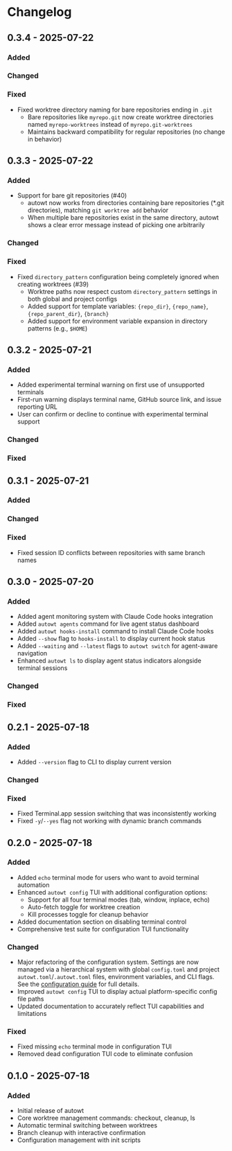 # Changelog

<!-- loosely based on https://keepachangelog.com/en/1.0.0/ -->

## 0.3.4 - 2025-07-22

### Added

### Changed

### Fixed

- Fixed worktree directory naming for bare repositories ending in `.git`
  - Bare repositories like `myrepo.git` now create worktree directories named `myrepo-worktrees` instead of `myrepo.git-worktrees`
  - Maintains backward compatibility for regular repositories (no change in behavior)

## 0.3.3 - 2025-07-22

### Added

- Support for bare git repositories (#40)
  - autowt now works from directories containing bare repositories (*.git directories), matching `git worktree add` behavior
  - When multiple bare repositories exist in the same directory, autowt shows a clear error message instead of picking one arbitrarily

### Changed

### Fixed

- Fixed `directory_pattern` configuration being completely ignored when creating worktrees (#39)
  - Worktree paths now respect custom `directory_pattern` settings in both global and project configs
  - Added support for template variables: `{repo_dir}`, `{repo_name}`, `{repo_parent_dir}`, `{branch}`
  - Added support for environment variable expansion in directory patterns (e.g., `$HOME`)

## 0.3.2 - 2025-07-21

### Added

- Added experimental terminal warning on first use of unsupported terminals
- First-run warning displays terminal name, GitHub source link, and issue reporting URL
- User can confirm or decline to continue with experimental terminal support

### Changed

### Fixed

## 0.3.1 - 2025-07-21

### Added

### Changed

### Fixed

- Fixed session ID conflicts between repositories with same branch names

## 0.3.0 - 2025-07-20

### Added

- Added agent monitoring system with Claude Code hooks integration
- Added `autowt agents` command for live agent status dashboard
- Added `autowt hooks-install` command to install Claude Code hooks
- Added `--show` flag to `hooks-install` to display current hook status
- Added `--waiting` and `--latest` flags to `autowt switch` for agent-aware navigation
- Enhanced `autowt ls` to display agent status indicators alongside terminal sessions

### Changed

### Fixed

## 0.2.1 - 2025-07-18

### Added

- Added `--version` flag to CLI to display current version

### Changed

### Fixed

- Fixed Terminal.app session switching that was inconsistently working
- Fixed `-y`/`--yes` flag not working with dynamic branch commands

## 0.2.0 - 2025-07-18

### Added

- Added `echo` terminal mode for users who want to avoid terminal automation
- Enhanced `autowt config` TUI with additional configuration options:
  - Support for all four terminal modes (tab, window, inplace, echo)
  - Auto-fetch toggle for worktree creation
  - Kill processes toggle for cleanup behavior
- Added documentation section on disabling terminal control
- Comprehensive test suite for configuration TUI functionality

### Changed

- Major refactoring of the configuration system. Settings are now managed via a hierarchical system with global `config.toml` and project `autowt.toml`/`.autowt.toml` files, environment variables, and CLI flags. See the [configuration guide](configuration.md) for full details.
- Improved `autowt config` TUI to display actual platform-specific config file paths
- Updated documentation to accurately reflect TUI capabilities and limitations

### Fixed

- Fixed missing `echo` terminal mode in configuration TUI
- Removed dead configuration TUI code to eliminate confusion

## 0.1.0 - 2025-07-18

### Added
- Initial release of autowt
- Core worktree management commands: checkout, cleanup, ls
- Automatic terminal switching between worktrees
- Branch cleanup with interactive confirmation
- Configuration management with init scripts